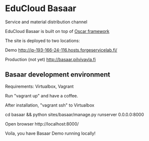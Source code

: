 EduCloud Basaar
==================

Service and material distribution channel 

EduCloud Basaar is built on top of [Oscar framework](http://oscarcommerce.com/)

The site is deployed to two locations:

Demo
http://ip-193-166-24-116.hosts.forgeservicelab.fi/

Production (not yet)
http://basaar.pilvivayla.fi

Basaar development environment
------------------------------
Requirements: Virtualbox, Vagrant

Run "vagrant up" and have a coffee.

After installation, "vagrant ssh" to Virtualbox

cd basaar && python sites/basaar/manage.py runserver 0.0.0.0:8000

Open browser http://localhost:8000/

Voíla, you have Basaar Demo running locally!
